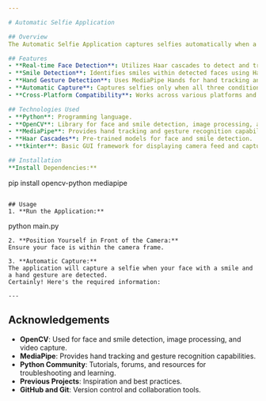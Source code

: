 ```yaml
---

# Automatic Selfie Application

## Overview
The Automatic Selfie Application captures selfies automatically when a user’s face with a smile and a hand gesture are detected within the camera frame.

## Features
- **Real-time Face Detection**: Utilizes Haar cascades to detect and track faces.
- **Smile Detection**: Identifies smiles within detected faces using Haar cascades.
- **Hand Gesture Detection**: Uses MediaPipe Hands for hand tracking and gesture recognition.
- **Automatic Capture**: Captures selfies only when all three conditions (face, smile, hand gesture) are detected simultaneously.
- **Cross-Platform Compatibility**: Works across various platforms and devices equipped with a camera.

## Technologies Used
- **Python**: Programming language.
- **OpenCV**: Library for face and smile detection, image processing, and video capture.
- **MediaPipe**: Provides hand tracking and gesture recognition capabilities.
- **Haar Cascades**: Pre-trained models for face and smile detection.
- **tkinter**: Basic GUI framework for displaying camera feed and captured selfies.

## Installation
**Install Dependencies:**
   ```
   pip install opencv-python mediapipe
   ```

## Usage
1. **Run the Application:**
   ```
   python main.py
   ```
2. **Position Yourself in Front of the Camera:**
   Ensure your face is within the camera frame.
   
3. **Automatic Capture:**
   The application will capture a selfie when your face with a smile and a hand gesture are detected.
Certainly! Here's the required information:

---
```


Acknowledgements
----------------

* **OpenCV**: Used for face and smile detection, image processing, and video capture.
* **MediaPipe**: Provides hand tracking and gesture recognition capabilities.
* **Python Community**: Tutorials, forums, and resources for troubleshooting and learning.
* **Previous Projects**: Inspiration and best practices.
* **GitHub and Git**: Version control and collaboration tools.
